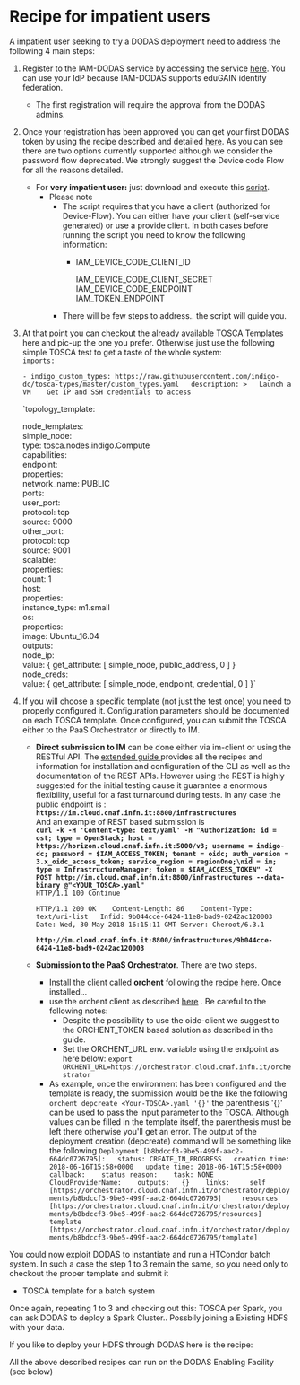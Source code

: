 # Recipe for impatient users

A impatient user seeking to try a DODAS deployment need to address the following 4 main steps: 

1. Register to the IAM-DODAS service by accessing the service [here](https://dodas-iam.cloud.cnaf.infn.it/). You can use your IdP because IAM-DODAS supports eduGAIN identity federation. 
   * The first registration will require the approval from the DODAS admins. 
2. Once your registration has been approved you can get your first DODAS token by using the recipe described and detailed [here](https://indigo-iam.github.io/docs/v/current/user-guide/getting-a-token.html). As you can see there are two options currently supported although we consider the password flow deprecated. We strongly suggest the Device code Flow for all the reasons detailed. 
   * For **very impatient user:** just download and execute this [script](https://gist.github.com/andreaceccanti/5b69323b89ce08321e7b5236de503600). 
     * Please note 
       * The script requires that you have a client \(authorized for Device-Flow\). You can either have your client \(self-service generated\) or use a provide client. In both cases before running the script you need to know the following information: 
         * IAM\_DEVICE\_CODE\_CLIENT\_ID

           IAM\_DEVICE\_CODE\_CLIENT\_SECRET  
           IAM\_DEVICE\_CODE\_ENDPOINT  
           IAM\_TOKEN\_ENDPOINT 
       * There will be few steps to address.. the script will guide you. 
3. At that point you can checkout the already available TOSCA Templates here and pic-up the one you prefer. Otherwise just use the following simple TOSCA test to get a taste of the whole system:  
   `imports:`

    `- indigo_custom_types: https://raw.githubusercontent.com/indigo-dc/tosca-types/master/custom_types.yaml  
   description: >  
    Launch a VM   
    Get IP and SSH credentials to access`

   `topology_template:  
  
    node_templates:  
      simple_node:  
        type: tosca.nodes.indigo.Compute  
        capabilities:  
          endpoint:  
            properties:  
              network_name: PUBLIC  
              ports:  
                user_port:  
                  protocol: tcp  
                  source: 9000  
                other_port:  
                  protocol: tcp  
                  source: 9001  
          scalable:  
            properties:  
              count: 1  
          host:  
            properties:  
              instance_type: m1.small  
          os:  
            properties:  
              image: Ubuntu_16.04  
   outputs:  
      node_ip:  
        value: { get_attribute: [ simple_node, public_address, 0 ] }  
      node_creds:  
        value: { get_attribute: [ simple_node, endpoint, credential, 0 ] }`  
        

4. If you will choose a specific template \(not just the test once\) you need to  properly configured it. Configuration parameters should be documented on each TOSCA template. Once configured, you can submit the TOSCA either to the PaaS Orchestrator or directly to IM.

   * **Direct submission to IM** can be done either via im-client or using the RESTful API. The [extended guide ](http://imdocs.readthedocs.io/en/devel/client.html#) provides all the recipes and information for installation and configuration of the CLI as well as the documentation of the REST APIs. However using the REST is highly suggested for the initial testing cause it guarantee a enormous flexibility, useful for a fast turnaround during tests. In any case the public endpoint is :   
     **`https://im.cloud.cnaf.infn.it:8800/infrastructures`**    
     And an example of REST based submission is   
     **`curl -k -H 'Content-type: text/yaml' -H "Authorization: id = ost; type = OpenStack; host = https://horizon.cloud.cnaf.infn.it:5000/v3; username = indigo-dc; password = $IAM_ACCESS_TOKEN; tenant = oidc; auth_version = 3.x_oidc_access_token; service_region = regionOne;\nid = im; type = InfrastructureManager; token = $IAM_ACCESS_TOKEN" -X POST http://im.cloud.cnaf.infn.it:8800/infrastructures --data-binary @"<YOUR_TOSCA>.yaml"`**   
     `HTTP/1.1 100 Continue`

     `HTTP/1.1 200 OK   
     Content-Length: 86   
     Content-Type: text/uri-list  
     Infid: 9b044cce-6424-11e8-bad9-0242ac120003   
     Date: Wed, 30 May 2018 16:15:11 GMT Server: Cheroot/6.3.1`  


     **`http://im.cloud.cnaf.infn.it:8800/infrastructures/9b044cce-6424-11e8-bad9-0242ac120003`**

  


   * **Submission to the PaaS Orchestrator**. There are two steps.
     * Install the client called **orchent** following the [recipe here](https://indigo-dc.gitbooks.io/orchent/admin.html). Once installed...
     * use the orchent client as described [here](https://indigo-dc.gitbooks.io/orchent/user.html) . Be careful to the following notes:
       *  Despite the possibility to use the oidc-client we suggest to the ORCHENT\_TOKEN based solution as described in the guide.
       * Set the ORCHENT\_URL env. variable using the endpoint as here below: `export ORCHENT_URL=https://orchestrator.cloud.cnaf.infn.it/orchestrator` 
     * As example, once the environment has been configured and the template is ready, the submission would be the like the following  `orchent depcreate <Your-TOSCA>.yaml '{}'`  the parenthesis  '{}' can be used to pass the input parameter to the TOSCA. Although values can be filled in the template itself, the parenthesis must be left there otherwise you'll get an error.  The output of the deployment creation \(depcreate\) command will be something like the following  `Deployment [b8bdccf3-9be5-499f-aac2-664dc0726795]:   status: CREATE_IN_PROGRESS   creation time: 2018-06-16T15:58+0000   update time: 2018-06-16T15:58+0000   callback:    status reason:    task: NONE   CloudProviderName:    outputs:   {}    links:     self [https://orchestrator.cloud.cnaf.infn.it/orchestrator/deployments/b8bdccf3-9be5-499f-aac2-664dc0726795]     resources [https://orchestrator.cloud.cnaf.infn.it/orchestrator/deployments/b8bdccf3-9be5-499f-aac2-664dc0726795/resources]     template [https://orchestrator.cloud.cnaf.infn.it/orchestrator/deployments/b8bdccf3-9be5-499f-aac2-664dc0726795/template]`

You could now exploit DODAS to instantiate and run a HTCondor batch system. In such a case the step 1 to 3 remain the same, so you need only to checkout the proper template and submit it

* TOSCA template for a batch system

Once again, repeating 1 to 3 and checking out this: TOSCA per Spark, you can ask DODAS to deploy a Spark Cluster.. Possbily joining a Existing HDFS with your data.

If you like to deploy your HDFS through DODAS here is the recipe:  


All the above described recipes can run on the DODAS Enabling Facility \(see below\)  


